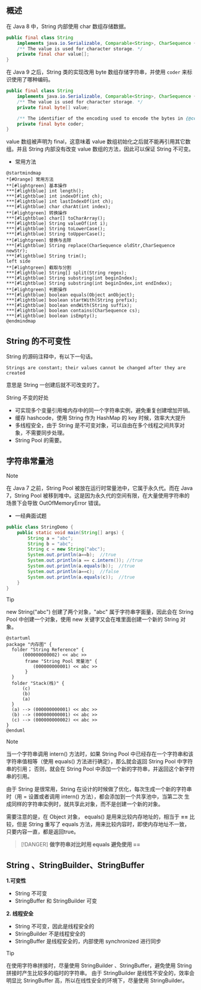 ## 概述

在 Java 8 中，String 内部使用 char 数组存储数据。

```java
public final class String
    implements java.io.Serializable, Comparable<String>, CharSequence {
    /** The value is used for character storage. */
    private final char value[];
}
```

在 Java 9 之后，String 类的实现改用 byte 数组存储字符串，并使用 `coder` 来标识使用了哪种编码。

```java
public final class String
    implements java.io.Serializable, Comparable<String>, CharSequence {
    /** The value is used for character storage. */
    private final byte[] value;

    /** The identifier of the encoding used to encode the bytes in {@code value}. */
    private final byte coder;
}
```

value 数组被声明为 final，这意味着 value 数组初始化之后就不能再引用其它数组。并且 String 内部没有改变 value 数组的方法，因此可以保证 String 不可变。

- 常用方法

```plantuml
@startmindmap
*[#Orange] 常用方法
**[#lightgreen] 基本操作
***[#lightblue] int length();
***[#lightblue] int indexOf(int ch);
***[#lightblue] int lastIndexOf(int ch);
***[#lightblue] char charAt(int index);
**[#lightgreen] 转换操作
***[#lightblue] char[] toCharArray();
***[#lightblue] String valueOf(int i);
***[#lightblue] String toLowerCase();
***[#lightblue] String toUpperCase();
**[#lightgreen] 替换与去除
***[#lightblue] String replace(CharSequence oldStr,CharSequence newStr);
***[#lightblue] String trim();
left side
**[#lightgreen] 截取与分割
***[#lightblue] String[] split(String regex);
***[#lightblue] String substring(int beginIndex);
***[#lightblue] String substring(int beginIndex,int endIndex);
**[#lightgreen] 判断操作
***[#lightblue] boolean equals(Object anObject);
***[#lightblue] boolean startWith(String prefix);
***[#lightblue] boolean endWith(String suffix);
***[#lightblue] boolean contains(CharSequence cs);
***[#lightblue] boolean isEmpty();
@endmindmap
```

## String 的不可变性

String 的源码注释中，有以下一句话。
```text
Strings are constant; their values cannot be changed after they are created
```

意思是 String 一创建后就不可改变的了。

String 不变的好处 

- 可实现多个变量引用堆内存中的同一个字符串实例，避免重复创建增加开销。
- 缓存 hashcode，使用 String 作为 HashMap 的 key 时候，效率大大提升 
- 多线程安全，由于 String 是不可变对象，可以自由在多个线程之间共享对象，不需要同步处理。
- String Pool 的需要。

## 字符串常量池

> [!NOTE]
> 在 Java 7 之前，String Pool 被放在运行时常量池中，它属于永久代。而在 Java 7，String Pool 被移到堆中。这是因为永久代的空间有限，在大量使用字符串的场景下会导致 OutOfMemoryError 错误。

- 一经典面试题
```java
public class StringDemo {
    public static void main(String[] args) {
        String a = "abc";
        String b = "abc";
        String c = new String("abc");
        System.out.println(a==b);  //true
		System.out.println(a == c.intern()); //true
        System.out.println(a.equals(b));  //true
        System.out.println(a==c);  //false
        System.out.println(a.equals(c));  //true
    }
}
```

> [!TIP]
> new String("abc") 创建了两个对象，"abc" 属于字符串字面量，因此会在 String Pool 中创建一个对象，使用 new 关键字又会在堆里面创建一个新的 String 对象。

```plantuml
@startuml
package "内存图" {
  folder "String Reference" {
	  (000000000002) << abc >>
	   frame "String Pool 常量池" {
	      (000000000001) << abc >>
	   }
  }
  folder "Stack(栈)" {
      (c)
      (b)
      (a)
  }
  (a) --> (000000000001) << abc >>
  (b) --> (000000000001) << abc >>
  (c) --> (000000000002) << abc >>
}
@enduml
```

> [!NOTE]
> 当一个字符串调用 intern() 方法时，如果 String Pool 中已经存在一个字符串和该字符串值相等（使用 equals() 方法进行确定），那么就会返回 String Pool 中字符串的引用；
> 否则，就会在 String Pool 中添加一个新的字符串，并返回这个新字符串的引用。

由于 String 是很常用，String 在设计的时候做了优化，每次生成一个新的字符串时（用 = 设置或者调用 intern() 方法），都会添加到一个共享池中，当第二次
生成同样的字符串实例时，就共享此对象，而不是创建一个新的对象。

需要注意的是，在 Object 对象， equals() 是用来比较内存地址的，相当于 **==** 比较，但是 String 重写了 equals 方法，用来比较内容时，即使内存地址不一致，只要内容一直，都是返回true。

> [!DANGER]
> **做字符串对比时用 equals 避免使用 ==**


## String 、StringBuilder、StringBuffer

**1.可变性**
- String 不可变
- StringBuffer 和 StringBuilder 可变

**2. 线程安全**
- String 不可变，因此是线程安全的
- StringBuilder 不是线程安全的
- StringBuffer 是线程安全的，内部使用 synchronized 进行同步

> [!TIP]
> 在使用字符串拼接时，尽量使用 StringBuilder 、StringBuffer，避免使用 String 拼接时产生比较多的临时的字符串。
> 由于 StringBuilder 是线性不安全的，效率会明显比 StringBuffer 高，所以在线性安全的环境下，尽量使用 StringBuilder。

